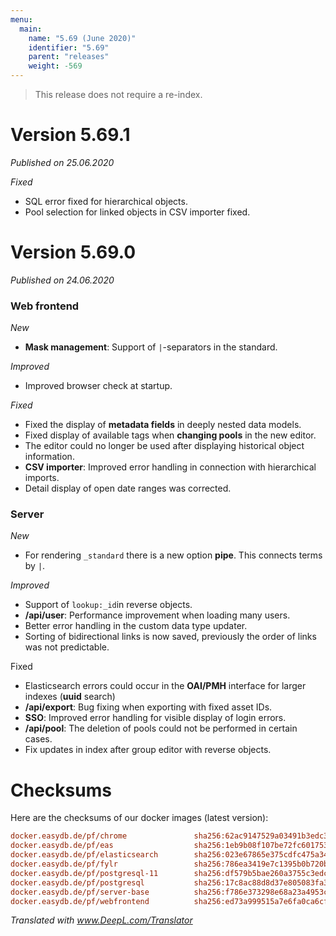 ```yaml
---
menu:
  main:
    name: "5.69 (June 2020)"
    identifier: "5.69"
    parent: "releases"
    weight: -569
---
```


> This release does not require a re-index.

# Version 5.69.1

*Published on 25.06.2020*

*Fixed*

- SQL error fixed for hierarchical objects.
- Pool selection for linked objects in CSV importer fixed.

# Version 5.69.0

*Published on 24.06.2020*

### Web frontend

*New*

- **Mask management**: Support of `|`-separators in the standard.

*Improved*

- Improved browser check at startup.

*Fixed*

- Fixed the display of **metadata fields** in deeply nested data models.
- Fixed display of available tags when **changing pools** in the new editor.
- The editor could no longer be used after displaying historical object information.
- **CSV importer**: Improved error handling in connection with hierarchical imports.
- Detail display of open date ranges was corrected.

### Server

*New*

- For rendering `_standard` there is a new option **pipe**. This connects terms by `|`.

*Improved*

- Support of `lookup:_id`in reverse objects.
- **/api/user**: Performance improvement when loading many users.
- Better error handling in the custom data type updater.
- Sorting of bidirectional links is now saved, previously the order of links was not predictable.

Fixed

- Elasticsearch errors could occur in the **OAI/PMH** interface for larger indexes (**uuid** search)
- **/api/export**: Bug fixing when exporting with fixed asset IDs.
- **SSO**: Improved error handling for visible display of login errors.
- **/api/pool**: The deletion of pools could not be performed in certain cases.
- Fix updates in index after group editor with reverse objects.

# Checksums

Here are the checksums of our docker images (latest version):

```ini
docker.easydb.de/pf/chrome               sha256:62ac9147529a03491b3edc35898b076fad86be181c96be9b2b701962688623f5
docker.easydb.de/pf/eas                  sha256:1eb9b08f107be72fc601753715441f4200c64653f42a8c7dabb6b9dbbd7edd5f
docker.easydb.de/pf/elasticsearch        sha256:023e67865e375cdfc475a34cc44b69cf0b2fc12a574c43e4fc7ecc0e9f8ecca3
docker.easydb.de/pf/fylr                 sha256:786ea3419e7c1395b0b720b94afdc8a6f85a697a91e9ce159e0fac44df856db7
docker.easydb.de/pf/postgresql-11        sha256:df579b5bae260a3755c3edc48fd2b94df8df9944acef46328c04195027939037
docker.easydb.de/pf/postgresql           sha256:17c8ac88d8d37e805083fa3311b93520d0488e0115b1faa33cf78ce56b63dc74
docker.easydb.de/pf/server-base          sha256:f786e373298e68a23a4953cedb189cc14a273c24e33372fa3691e1ce309f5e1f
docker.easydb.de/pf/webfrontend          sha256:ed73a999515a7e6fa0ca6cf549587c2d71be77086b1ee3a521014eef7a37c7e9
```

*Translated with www.DeepL.com/Translator*
